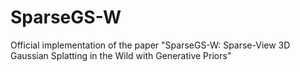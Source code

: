 # SparseGS-W
Official implementation of the paper "SparseGS-W: Sparse-View 3D Gaussian Splatting in the Wild with Generative Priors"
